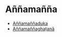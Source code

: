 # Aññamañña

* [Aññamaññaduka](Annamanna/Annamannaduka.md)
* [Aññamaññaghaṭanā](Annamanna/Annamannaghatana.md)
